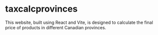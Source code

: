 # taxcalcprovinces
This website, built using React and Vite, is designed to calculate the final price of products in different Canadian provinces.
